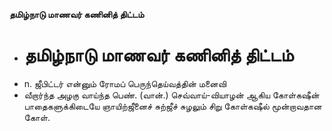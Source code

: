 **தமிழ்நாடு மாணவர் கணினித் திட்டம்**
- # தமிழ்நாடு மாணவர் கணினித் திட்டம்
- n. ஜீபிட்டர் என்னும் ரோமப் பெருந்தெய்வத்தின் மனைவி
- வீறார்ந்த அழகு வாய்ந்த பெண். (வான்.) செவ்வாய்-வியாழன் ஆகிய கோள்கஷீன் பாதைகளுக்கிடையே ஞாயிற்ஜீனைச் சுற்ஜீச் சுழலும் சிறு கோள்கஷீல் மூன்றாவதான கோள்.

